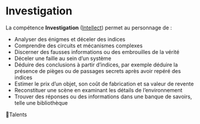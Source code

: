 # Investigation

La compétence **Investigation** ([Intellect](/docs/attributs/intellect.md)) permet au personnage de :

- Analyser des énigmes et déceler des indices
- Comprendre des circuits et mécanismes complexes
- Discerner des fausses informations ou des embrouilles de la vérité
- Déceler une faille au sein d’un système
- Déduire des conclusions à partir d’indices, par exemple déduire la présence de pièges ou de passages secrets après avoir repéré des indices
- Estimer le prix d’un objet, son coût de fabrication et sa valeur de revente
- Reconstituer une scène en examinant les détails de l’environnement
- Trouver des réponses ou des informations dans une banque de savoirs, telle une bibliothèque

🚧Talents
